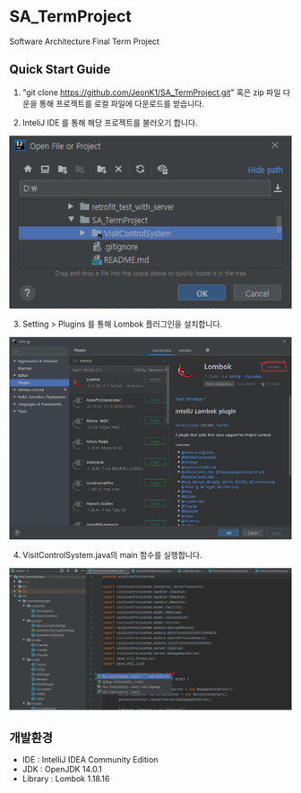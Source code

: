 # SA_TermProject
Software Architecture Final Term Project

## Quick Start Guide
1. "git clone https://github.com/JeonK1/SA_TermProject.git" 혹은 zip 파일 다운을 통해 프로젝트를 로컬 파일에 다운로드를 받습니다.

2. InteliJ IDE 를 통해 해당 프로젝트를 불러오기 합니다.
<img src="/images/1.png" width=600 />

3. Setting > Plugins 를 통해 Lombok 플러그인을 설치합니다.
<img src="/images/2.png" width=600 />

4. VisitControlSystem.java의 main 함수를 실행합니다.<br>
<img src="/images/3.png" width=600 />

## 개발환경
- IDE : IntelliJ IDEA Community Edition 
- JDK : OpenJDK 14.0.1 
- Library : Lombok 1.18.16 